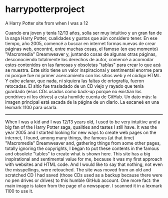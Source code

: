 # harrypotterproject
A Harry Potter site from when I was a 12


Cuando era joven y tenía 12/13 años, solía ser muy intuitivo y un gran fan de la saga Harry Potter, cualidades y gustos que aún considero tener. En ese tiempo, año 2005, comencé a buscar en internet formas nuevas de crear páginas web, encontré, entre muchas cosas, el famoso (en ese momento) "Macromedia" Dreamweaver y, juntando cosas de algunas otras páginas, desconociendo totalmente los derechos de autor, comencé a acomodar estos contenidos en las famosas y obsoletas "tablas" para crear lo que acá se muestra. Este sitio tiene un valor inspiracional y sentimental enorme para mi porque fue mi primer acercamiento con los sitios web y el código HTML. Y cabe aclarar, que nada, ni siquiera las faltas de ortografía, fueron retocadas. El sitio fue trasladado de un CD viejo y rayado que tenía guardado (esos CDs usados como back-up porque no existían los pendrives ni los drives) a esta humilde cuenta de GitHub.
Un dato más: la imagen principal está sacada de la página de un diario. La escaneé en una lexmark 1100 para usarla.


-----------------------------------------------


When I was a kid and I was 12/13 years old, I used to be very intuitive and a big fan of the Harry Potter saga, qualities and tastes I still have. It was the year 2005 and I started looking for new ways to create web pages on the internet, I found, among many things, the famous (at that time) "Macromedia" Dreamweaver and, gathering things from some other pages, totally ignoring the copyrights, I began to put these contents in the famous and obsolete "tables" to create what is shown here. This site has a big inspirational and sentimental value for me, because it was my first approach with websites and HTML code. And I would like to say that nothing, not even the misspellings, were retouched. The site was moved from an old and scratched CD I had saved (those CDs used as a backup because there were no pen drives or drives) to this humble GitHub account. One more fact: the main image is taken from the page of a newspaper. I scanned it in a lexmark 1100 to use it.

















